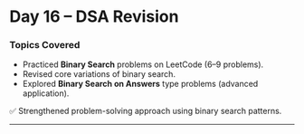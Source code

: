 # Day 16 – DSA Revision

### Topics Covered

- Practiced **Binary Search** problems on LeetCode (6–9 problems).
- Revised core variations of binary search.
- Explored **Binary Search on Answers** type problems (advanced application).

✅ Strengthened problem-solving approach using binary search patterns.

---
